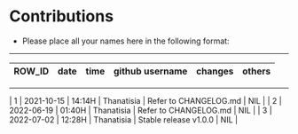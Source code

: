 # Contributions

- Please place all your names here in the following format:
-------------------------------------------------------------
| ROW_ID | date | time | github username | changes | others |
|--------|:----:|:----:|:---------------:|:-------:|-------:|
-------------------------------------------------------------
| 1 | 2021-10-15 | 14:14H | Thanatisia | Refer to CHANGELOG.md | NIL |
| 2 | 2022-06-19 | 01:40H | Thanatisia | Refer to CHANGELOG.md | NIL |
| 3 | 2022-07-02 | 12:28H | Thanatisia | Stable release v1.0.0 | NIL |
